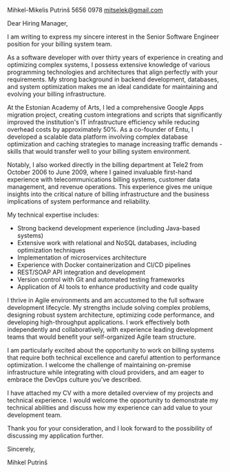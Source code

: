Mihkel-Mikelis Putrinš
5656 0978
mitselek@gmail.com

Dear Hiring Manager,

I am writing to express my sincere interest in the Senior Software Engineer position for your billing system team.

As a software developer with over thirty years of experience in creating and optimizing complex systems, I possess extensive knowledge of various programming technologies and architectures that align perfectly with your requirements. My strong background in backend development, databases, and system optimization makes me an ideal candidate for maintaining and evolving your billing infrastructure.

At the Estonian Academy of Arts, I led a comprehensive Google Apps migration project, creating custom integrations and scripts that significantly improved the institution's IT infrastructure efficiency while reducing overhead costs by approximately 50%. As a co-founder of Entu, I developed a scalable data platform involving complex database optimization and caching strategies to manage increasing traffic demands - skills that would transfer well to your billing system environment.

Notably, I also worked directly in the billing department at Tele2 from October 2006 to June 2009, where I gained invaluable first-hand experience with telecommunications billing systems, customer data management, and revenue operations. This experience gives me unique insights into the critical nature of billing infrastructure and the business implications of system performance and reliability.

My technical expertise includes:
- Strong backend development experience (including Java-based systems)
- Extensive work with relational and NoSQL databases, including optimization techniques
- Implementation of microservices architecture
- Experience with Docker containerization and CI/CD pipelines
- REST/SOAP API integration and development
- Version control with Git and automated testing frameworks
- Application of AI tools to enhance productivity and code quality

I thrive in Agile environments and am accustomed to the full software development lifecycle. My strengths include solving complex problems, designing robust system architecture, optimizing code performance, and developing high-throughput applications. I work effectively both independently and collaboratively, with experience leading development teams that would benefit your self-organized Agile team structure.

I am particularly excited about the opportunity to work on billing systems that require both technical excellence and careful attention to performance optimization. I welcome the challenge of maintaining on-premise infrastructure while integrating with cloud providers, and am eager to embrace the DevOps culture you've described.

I have attached my CV with a more detailed overview of my projects and technical experience. I would welcome the opportunity to demonstrate my technical abilities and discuss how my experience can add value to your development team.

Thank you for your consideration, and I look forward to the possibility of discussing my application further.

Sincerely,

Mihkel Putrinš